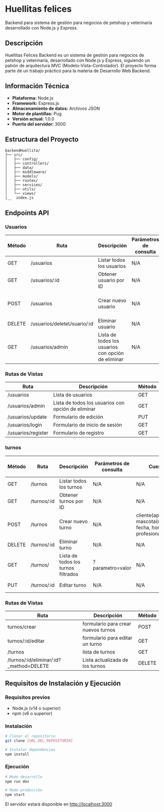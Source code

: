 # Huellitas felices

Backend para sistema de gestión para negocios de petshop y veterinaría desarrollado con Node.js y Express.

## Descripción

Huellitas Felices Backend es un sistema de gestión para negocios de petshop y veterinaría, desarrollado con Node.js y Express, siguiendo un patrón de arquitectura MVC (Modelo-Vista-Controlador). El proyecto forma parte de un trabajo práctico para la materia de Desarrollo Web Backend.

## Información Técnica

- **Plataforma:** Node.js  
- **Framework:** Express.js  
- **Almacenamiento de datos:** Archivos JSON  
- **Motor de plantillas:** Pug  
- **Versión actual:** 1.0.0  
- **Puerto del servidor:** 3000  

## Estructura del Proyecto

```
backendHuellita/
├── src/
│   ├── config/
│   ├── controllers/
│   ├── data/
│   ├── middleware/ 
│   ├── models/
│   ├── routes/
│   ├── services/
│   ├── utils/
│   └── views/
|__  index.js

```

## Endpoints API

### Usuarios

| Método | Ruta                | Descripción             | Parámetros de consulta | Cuerpo de solicitud         | Códigos de respuesta |
|--------|---------------------|-------------------------|------------------------|-----------------------------|----------------------|
| GET    | /usuarios       | Listar todos los usuarios | N/A      | N/A                         | 200, 404             |
| GET    | /usuarios/:id   | Obtener usuario por ID  | N/A                   | N/A                         | 200, 404             | (Pendiente)
| POST   | /usuarios       | Crear nuevo usuario     | N/A                   | {nombre, apellido, email, password}        | 201, 400             |
| DELETE | /usuarios/deleteUsuario/:id   | Eliminar usuario        | N/A                   | N/A                         | 200, 404, 400        |
| GET | /usuarios/admin  | Lista de todos los usuarios con opción de eliminar       | N/A                   | N/A                         | 200, 404, 400        |


### Rutas de Vistas

| Ruta                | Descripción                    | Método |
|---------------------|-------------------------------|--------|
| /usuarios           | Lista de usuarios             | GET    |
| /usuarios/admin     | Lista de todos los usuarios con opción de eliminar    | GET    |
| /usuarios/update | Formulario de edición         | PUT    |
| /usuarios/login         | Formulario de inicio de sesión| GET    |
| /usuarios/register      | Formulario de registro        | GET    |(pendiente)

### turnos

| Método | Ruta                | Descripción             | Parámetros de consulta | Cuerpo de solicitud         | Códigos de respuesta |
|--------|---------------------|-------------------------|------------------------|-----------------------------|----------------------|
| GET    | /turnos       | Listar todos los turnos | N/A     | N/A                         | 200, 404             |
| GET    | /turnos/:id   | Obtener turnos por ID  | N/A                   | N/A                         | 200, 404             | 
| POST   | /turnos       | Crear nuevo turno     | N/A                   | cliente(apellido,nombre,dni) mascota(nombre,especie,raza) fecha, hora, tipoConsulta, profesional, estado        | 201, 400             |
| DELETE | /turnos/:id   | Eliminar turno       | N/A                   | N/A                         | 200, 404, 400        |
| GET | /turnos/  | Lista de todos los turnos filtrados      | ?parametro=valor                  | N/A                         | 200, 404, 400        |
| PUT | /turnos/:id  | Editar turno     | N/A                  | N/A                         | 200, 404, 400        |


### Rutas de Vistas

| Ruta                | Descripción                    | Método |
|---------------------|-------------------------------|--------|
| turnos/crear           | formulario para crear nuevos turnos             | POST    |
| turnos/:id/editar     | formulario para editar un turno   | GET    |
| /turnos | lista de turnos      | GET    |
| /turnos/:id/eliminar/:id?_method=DELETE         | Lista actualizada de los turnos | DELETE    |

## Requisitos de Instalación y Ejecución

### Requisitos previos

- Node.js (v14 o superior)
- npm (v6 o superior)

### Instalación

```bash
# Clonar el repositorio
git clone [URL_DEL_REPOSITORIO]

# Instalar dependencias
npm install
```

### Ejecución

```bash
# Modo desarrollo
npm run dev

# Modo producción
npm start
```

El servidor estará disponible en [http://localhost:3000](http://localhost:3000)
